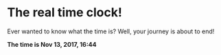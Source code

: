 # The real time clock!

Ever wanted to know what the time is? Well, your journey is about to end!

**The time is Nov 13, 2017, 16:44**